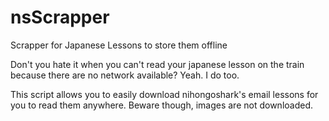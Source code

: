 # nsScrapper
Scrapper for Japanese Lessons to store them offline

Don't you hate it when you can't read your japanese lesson on the train because there are no network available?
Yeah. I do too.

This script allows you to easily download nihongoshark's email lessons for you to read them anywhere.
Beware though, images are not downloaded.

